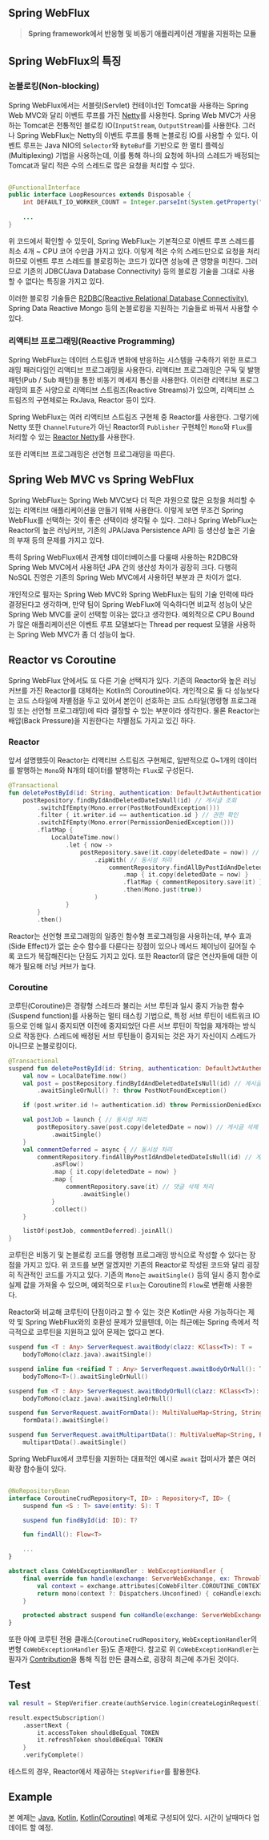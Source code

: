 ## Spring WebFlux

> **Spring framework에서 반응형 및 비동기 애플리케이션 개발을 지원하는 모듈**

## Spring WebFlux의 특징

### 논블로킹(Non-blocking)

Spring WebFlux에서는 서블릿(Servlet) 컨테이너인 Tomcat을 사용하는 Spring Web MVC와 달리 이벤트 루프를 가진 [Netty](https://github.com/netty/netty)를
사용한다.
Spring Web MVC가 사용하는 Tomcat은 전통적인 블로킹 IO(`InputStream`, `OutputStream`)를 사용한다.
그러나 Spring WebFlux는 Netty의 이벤트 루프를 통해 논블로킹 IO를 사용할 수 있다.
이벤트 루프는 Java NIO의 `Selector`와 `ByteBuf`를 기반으로 한 멀티 플렉싱(Multiplexing) 기법을 사용하는데,
이를 통해 하나의 요청에 하나의 스레드가 배정되는 Tomcat과 달리 적은 수의 스레드로 많은 요청을 처리할 수 있다.

```java

@FunctionalInterface
public interface LoopResources extends Disposable {
    int DEFAULT_IO_WORKER_COUNT = Integer.parseInt(System.getProperty("reactor.netty.ioWorkerCount", "" + Math.max(Runtime.getRuntime().availableProcessors(), 4)));
    
    ...
}
```

위 코드에서 확인할 수 있듯이, Spring WebFlux는 기본적으로 이벤트 루프 스레드를 최소 4개 ~ CPU 코어 수만큼 가지고 있다.
이렇게 적은 수의 스레드만으로 요청을 처리하므로 이벤트 루프 스레드를 블로킹하는 코드가 있다면 성능에 큰 영향을 미친다.
그러므로 기존의 JDBC(Java Database Connectivity) 등의 블로킹 기술을 그대로 사용할 수 없다는 특징을 가지고 있다.

이러한 블로킹 기술들은 [R2DBC(Reactive Relational Database Connectivity)](https://github.com/r2dbc), Spring Data Reactive Mongo
등의 논블로킹을 지원하는 기술들로 바꿔서 사용할 수 있다.

### 리액티브 프로그래밍(Reactive Programming)

Spring WebFlux는 데이터 스트림과 변화에 반응하는 시스템을 구축하기 위한 프로그래밍 패러다임인 리액티브 프로그래밍을 사용한다.
리액티브 프로그래밍은 구독 및 발행 패턴(Pub / Sub 패턴)을 통한 비동기 메세지 통신을 사용한다.
이러한 리액티브 프로그래밍의 표준 사양으로 리액티브 스트림즈(Reactive Streams)가 있으며, 리액티브 스트림즈의 구현체로는 RxJava, Reactor 등이 있다.

Spring WebFlux는 여러 리액티브 스트림즈 구현체 중 Reactor를 사용한다.
그렇기에 Netty 또한 `ChannelFuture`가 아닌 Reactor의 `Publisher` 구현체인 `Mono`와 `Flux`를 처리할 수
있는 [Reactor Netty](https://github.com/reactor/reactor-netty)를 사용한다.

또한 리액티브 프로그래밍은 선언형 프로그래밍을 따른다.

## Spring Web MVC vs Spring WebFlux

Spring WebFlux는 Spring Web MVC보다 더 적은 자원으로 많은 요청을 처리할 수 있는 리액티브 애플리케이션을 만들기 위해 사용한다.
이렇게 보면 무조건 Spring WebFlux를 선택하는 것이 좋은 선택이라 생각될 수 있다.
그러나 Spring WebFlux는 Reactor의 높은 러닝커브, 기존의 JPA(Java Persistence API) 등 생산성 높은 기술의 부재 등의 문제를 가지고 있다.

특히 Spring WebFlux에서 관계형 데이터베이스를 다룰때 사용하는 R2DBC와 Spring Web MVC에서 사용하던 JPA 간의 생산성 차이가 굉장히 크다.
다행히 NoSQL 진영은 기존의 Spring Web MVC에서 사용하던 부분과 큰 차이가 없다.

개인적으로 필자는 Spring Web MVC와 Spring WebFlux는 팀의 기술 인력에 따라 결정된다고 생각하며,
만약 팀이 Spring WebFlux에 익숙하다면 비교적 성능이 낮은 Spring Web MVC를 굳이 선택할 이유는 없다고 생각한다.
예외적으로 CPU Bound가 많은 애플리케이션은 이벤트 루프 모델보다는 Thread per request 모델을 사용하는 Spring Web MVC가 좀 더 성능이 높다.

## Reactor vs Coroutine

Spring WebFlux 안에서도 또 다른 기술 선택지가 있다.
기존의 Reactor와 높은 러닝 커브를 가진 Reactor를 대체하는 Kotlin의 Coroutine이다.
개인적으로 둘 다 성능보다는 코드 스타일에 차별점을 두고 있어서 본인이 선호하는 코드 스타일(명령형 프로그래밍 또는 선언형 프로그래밍)에 따라 결정할 수 있는 부분이라 생각한다.
물론 Reactor는 배압(Back Pressure)을 지원한다는 차별점도 가지고 있긴 하다.

### Reactor

앞서 설명했듯이 Reactor는 리액티브 스트림즈 구현체로, 일반적으로 0~1개의 데이터를 발행하는 `Mono`와 N개의 데이터를 발행하는 `Flux`로 구성된다.

```kotlin
@Transactional
fun deletePostById(id: String, authentication: DefaultJwtAuthentication): Mono<Void> =
    postRepository.findByIdAndDeletedDateIsNull(id) // 게시글 조회
        .switchIfEmpty(Mono.error(PostNotFoundException()))
        .filter { it.writer.id == authentication.id } // 권한 확인
        .switchIfEmpty(Mono.error(PermissionDeniedException()))
        .flatMap {
            LocalDateTime.now()
                .let { now ->
                    postRepository.save(it.copy(deletedDate = now)) // 게시글 삭제 처리
                        .zipWith( // 동시성 처리
                            commentRepository.findAllByPostIdAndDeletedDateIsNull(id) // 게시글에 달린 댓글 전체 조회
                                .map { it.copy(deletedDate = now) }
                                .flatMap { commentRepository.save(it) } // 댓글 삭제 처리
                                .then(Mono.just(true))
                        )
                }
        }
        .then()
```

Reactor는 선언형 프로그래밍의 일종인 함수형 프로그래밍을 사용하는데, 부수 효과(Side Effect)가 없는 순수 함수를 다룬다는 장점이 있으나 메서드 체이닝이 길어질 수록 코드가
복잡해진다는 단점도 가지고 있다.
또한 Reactor의 많은 연산자들에 대한 이해가 필요해 러닝 커브가 높다.

### Coroutine

코루틴(Coroutine)은 경량형 스레드라 불리는 서브 루틴과 일시 중지 가능한 함수(Suspend function)를 사용하는 멀티 태스킹 기법으로, 특정 서브 루틴이 네트워크 IO 등으로 인해 일시 중지되면
이전에
중지되었던 다른 서브 루틴이 작업을 재개하는 방식으로 작동한다. 스레드에 배정된 서브 루틴들이 중지되는 것은 자기 자신이지 스레드가 아니므로 논블로킹이다.

```kotlin
@Transactional
suspend fun deletePostById(id: String, authentication: DefaultJwtAuthentication): Unit = coroutineScope {
    val now = LocalDateTime.now()
    val post = postRepository.findByIdAndDeletedDateIsNull(id) // 게시글 조회
        .awaitSingleOrNull() ?: throw PostNotFoundException()

    if (post.writer.id != authentication.id) throw PermissionDeniedException()

    val postJob = launch { // 동시성 처리
        postRepository.save(post.copy(deletedDate = now)) // 게시글 삭제 처리
            .awaitSingle()
    }
    val commentDeferred = async { // 동시성 처리
        commentRepository.findAllByPostIdAndDeletedDateIsNull(id) // 게시글에 달린 댓글 전체 조회
            .asFlow()
            .map { it.copy(deletedDate = now) }
            .map {
                commentRepository.save(it) // 댓글 삭제 처리
                    .awaitSingle()
            }
            .collect()
    }

    listOf(postJob, commentDeferred).joinAll()
}
```

코루틴은 비동기 및 논블로킹 코드를 명령형 프로그래밍 방식으로 작성할 수 있다는 장점을 가지고 있다.
위 코드를 보면 알겠지만 기존의 Reactor로 작성된 코드와 달리 굉장히 직관적인 코드를 가지고 있다.
기존의 `Mono`는 `awaitSingle()` 등의 일시 중지 함수로 실제 값을 가져올 수 있으며, 예외적으로 `Flux`는 Coroutine의 `Flow`로 변환해 사용한다.

Reactor와 비교해 코루틴이 단점이라고 할 수 있는 것은 Kotlin만 사용 가능하다는 제약 및 Spring WebFlux와의 호환성 문제가 있을텐데, 이는 최근에는 Spring 측에서 적극적으로
코루틴을 지원하고 있어 문제는 없다고 본다.

```kotlin
suspend fun <T : Any> ServerRequest.awaitBody(clazz: KClass<T>): T =
    bodyToMono(clazz.java).awaitSingle()

suspend inline fun <reified T : Any> ServerRequest.awaitBodyOrNull(): T? =
    bodyToMono<T>().awaitSingleOrNull()

suspend fun <T : Any> ServerRequest.awaitBodyOrNull(clazz: KClass<T>): T? =
    bodyToMono(clazz.java).awaitSingleOrNull()

suspend fun ServerRequest.awaitFormData(): MultiValueMap<String, String> =
    formData().awaitSingle()

suspend fun ServerRequest.awaitMultipartData(): MultiValueMap<String, Part> =
    multipartData().awaitSingle()
```

Spring WebFlux에서 코루틴을 지원하는 대표적인 예시로 `await` 접미사가 붙은 여러 확장 함수들이 있다.

```kotlin

@NoRepositoryBean
interface CoroutineCrudRepository<T, ID> : Repository<T, ID> {
    suspend fun <S : T> save(entity: S): T

    suspend fun findById(id: ID): T?

    fun findAll(): Flow<T>

    ...
}
```

```kotlin
abstract class CoWebExceptionHandler : WebExceptionHandler {
    final override fun handle(exchange: ServerWebExchange, ex: Throwable): Mono<Void> {
        val context = exchange.attributes[CoWebFilter.COROUTINE_CONTEXT_ATTRIBUTE] as CoroutineContext?
        return mono(context ?: Dispatchers.Unconfined) { coHandle(exchange, ex) }.then()
    }

    protected abstract suspend fun coHandle(exchange: ServerWebExchange, ex: Throwable)
}
```

또한 아예 코루틴 전용 클래스(`CoroutineCrudRepository`, `WebExceptionHandler`의 변형 `CoWebExceptionHandler` 등)도 존재한다.
참고로 위 `CoWebExceptionHandler`는 필자가 [Contribution](https://github.com/spring-projects/spring-framework/pull/32931)을 통해 직접
만든 클래스로, 굉장히 최근에 추가된 것이다.

## Test

```kotlin
val result = StepVerifier.create(authService.login(createLoginRequest()))

result.expectSubscription()
    .assertNext {
        it.accessToken shouldBeEqual TOKEN
        it.refreshToken shouldBeEqual TOKEN
    }
    .verifyComplete()
```

테스트의 경우, Reactor에서 제공하는 `StepVerifier`를 활용한다.

## Example

본
예제는 [Java](https://github.com/earlgrey02/spring-webflux-example/tree/main/reactor/java-reactor), [Kotlin](https://github.com/earlgrey02/spring-webflux-example/tree/main/reactor/kotlin-reactor), [Kotlin(Coroutine)](https://github.com/earlgrey02/spring-webflux-example/tree/main/coroutine)
예제로 구성되어 있다.
시간이 날때마다 업데이트 할 예정.
